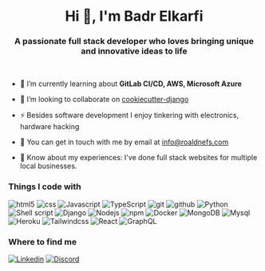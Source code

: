   <h1 align="center">Hi 👋, I'm Badr Elkarfi</h1>
  <h3 align="center">A passionate full stack developer who loves bringing unique and innovative ideas to life</h3>
  
  <br>

  - 🌱 I’m currently learning about **GitLab CI/CD, AWS, Microsoft Azure**
  
  - 👯 I’m looking to collaborate on [cookiecutter-django](https://github.com/cookiecutter/cookiecutter-django)
    
  - ⚡ Besides software development I enjoy tinkering with electronics, hardware hacking
  
  - 💬 You can get in touch with me by email at [info@roaldnefs.com](mailto:info@roaldnefs.com) 
  
  - 📄 Know about my experiences: I've done full stack websites for multiple local businesses.

  <h3>Things I code with</h3>
  
  
 <p><img alt="html5" src="https://img.shields.io/badge/-HTML5-E34F26?style=flat-square&logo=html5&logoColor=white" />
  <img alt ="css" src="https://img.shields.io/badge/css3-%231572B6.svg?style=flat-square&logo=css3&logoColor=white"/>
  <img alt="Javascript" src="https://img.shields.io/badge/javascript-%23323330.svg?style=flat-square&logo=javascript&logoColor=%23F7DF1E" />
  <img alt="TypeScript" src="https://img.shields.io/badge/-TypeScript-007ACC?style=flat-square&logo=typescript&logoColor=white" />
  <img alt="git" src="https://img.shields.io/badge/-Git-F05032?style=flat-square&logo=git&logoColor=white" />
  <img alt="github" src="https://img.shields.io/badge/-Github-2088FF?style=flat-square&logo=github&logoColor=white" />
  <img alt="Python" src="https://img.shields.io/badge/python-3670A0?style=flat-square&logo=python&logoColor=ffdd54" />
  <img alt="Shell script" src="https://img.shields.io/badge/shell_script-%23121011.svg?style=flat-square&logo=gnu-bash&logoColor=white" />
  <img alt="Django" src="https://img.shields.io/badge/django-%23092E20.svg?style=flat-square&logo=django&logoColor=white" />
  <img alt="Nodejs" src="https://img.shields.io/badge/-Nodejs-43853d?style=flat-square&logo=Node.js&logoColor=white" />
  <img alt="npm" src="https://img.shields.io/badge/-NPM-CB3837?style=flat-square&logo=npm&logoColor=white" />
  <img alt="Docker" src="https://img.shields.io/badge/-Docker-46a2f1?style=flat-square&logo=docker&logoColor=white" />
  <img alt="MongoDB" src="https://img.shields.io/badge/-MongoDB-13aa52?style=flat-square&logo=mongodb&logoColor=white" />
  <img alt="Mysql" src="https://img.shields.io/badge/mysql-%2300f.svg?style=flat-square&logo=mysql&logoColor=white" />
  <img alt="Heroku" src="https://img.shields.io/badge/-Heroku-430098?style=flat-square&logo=heroku&logoColor=white" />
  <img alt="Tailwindcss" src="https://img.shields.io/badge/tailwindcss-%2338B2AC.svg?style=flat-square&logo=tailwind-css&logoColor=white" />
  <img alt="React" src="https://img.shields.io/badge/-React-45b8d8?style=flat-square&logo=react&logoColor=white" />
  <img alt="GraphQL" src="https://img.shields.io/badge/-GraphQL-E10098?style=flat-square&logo=graphql&logoColor=white" /></p>



<h3>Where to find me</h3>
<p><a href="" target="_blank"><img alt="Linkedin" src="https://img.shields.io/badge/linkedin-%230077B5.svg?style=for-the-badge&logo=linkedin&logoColor=white" /></a> <a href="" target="_blank"><img alt="Discord" src="https://img.shields.io/badge/Discord-%235865F2.svg?style=for-the-badge&logo=discord&logoColor=white" /></a> 
</p>
